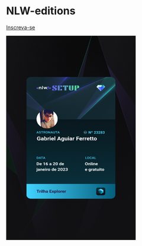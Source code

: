# NLW-editions
 
 <a style="text-align:left" href="https://nlw.rocketseat.com.br/convite/gabriel-23283">Inscreva-se</a>


<p float="left">
  <img src="./2023/images/nlw-setup-explorer-ticket-2023.jpg" width="350" height="550">
</p>
